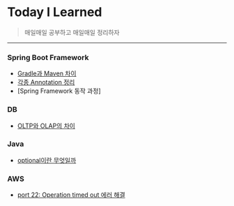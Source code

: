 # Today I Learned
>매일매일 공부하고 매일매일 정리하자

---------------------------------------------------------------------------------------------------------------------- 

### Spring Boot Framework
 * [Gradle과 Maven 차이](https://github.com/WannyWanny/TIL/blob/master/Spring/Maven.md)
 * [각종 Annotation 정리](https://github.com/WannyWanny/TIL/blob/master/Spring/Annotation.md)
 * [Spring Framework 동작 과정]

### DB
  * [OLTP와 OLAP의 차이](https://github.com/WannyWanny/TIL/blob/master/DB/OLTP%26OLAP.md)
### Java
 * [optional<T>이란 무엇일까](https://github.com/WannyWanny/TIL/blob/master/Java/Optional.md)

### AWS 
  * [port 22: Operation timed out 에러 해결](https://aws.amazon.com/ko/premiumsupport/knowledge-center/ec2-linux-resolve-ssh-connection-errors/)
